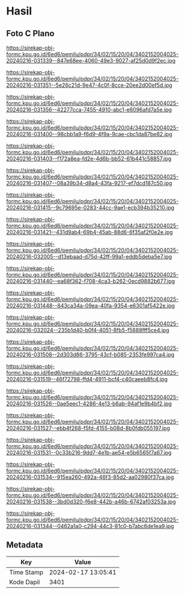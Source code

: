 # Hasil

## Foto C Plano

https://sirekap-obj-formc.kpu.go.id/6ed6/pemilu/pdpr/34/02/15/20/04/3402152004025-20240216-031339--847e68ee-4060-49e3-9027-af25d0d9f2ec.jpg

https://sirekap-obj-formc.kpu.go.id/6ed6/pemilu/pdpr/34/02/15/20/04/3402152004025-20240216-031351--5e26c21d-9e47-4c0f-8cce-20ee2d00ef5d.jpg

https://sirekap-obj-formc.kpu.go.id/6ed6/pemilu/pdpr/34/02/15/20/04/3402152004025-20240216-031356--42277cca-7455-4910-abc1-e6096afd7a5e.jpg

https://sirekap-obj-formc.kpu.go.id/6ed6/pemilu/pdpr/34/02/15/20/04/3402152004025-20240216-031400--98cbb1a9-f6d9-4f9a-9cae-cbc1da87be82.jpg

https://sirekap-obj-formc.kpu.go.id/6ed6/pemilu/pdpr/34/02/15/20/04/3402152004025-20240216-031403--f172a8ea-fd2e-4d6b-bb52-61b441c58857.jpg

https://sirekap-obj-formc.kpu.go.id/6ed6/pemilu/pdpr/34/02/15/20/04/3402152004025-20240216-031407--08a39b34-d8a4-43fa-9217-ef7dcd187c50.jpg

https://sirekap-obj-formc.kpu.go.id/6ed6/pemilu/pdpr/34/02/15/20/04/3402152004025-20240216-031415--9c79695e-0283-44cc-9ae1-ecb394b35210.jpg

https://sirekap-obj-formc.kpu.go.id/6ed6/pemilu/pdpr/34/02/15/20/04/3402152004025-20240216-031421--431d9ab4-69b4-45ab-88d6-6f35af2f0e2e.jpg

https://sirekap-obj-formc.kpu.go.id/6ed6/pemilu/pdpr/34/02/15/20/04/3402152004025-20240216-032005--d13ebaad-d75d-42ff-99a1-eddb5deba5e7.jpg

https://sirekap-obj-formc.kpu.go.id/6ed6/pemilu/pdpr/34/02/15/20/04/3402152004025-20240216-031440--ea68f362-f708-4ca3-b262-0ecd9882b677.jpg

https://sirekap-obj-formc.kpu.go.id/6ed6/pemilu/pdpr/34/02/15/20/04/3402152004025-20240216-031448--843ca34a-09ea-40fa-9354-e6301af5422e.jpg

https://sirekap-obj-formc.kpu.go.id/6ed6/pemilu/pdpr/34/02/15/20/04/3402152004025-20240216-032024--235b1d40-b0f4-4051-8fb5-f5888fff5ce4.jpg

https://sirekap-obj-formc.kpu.go.id/6ed6/pemilu/pdpr/34/02/15/20/04/3402152004025-20240216-031508--2d303d86-3795-43cf-b085-2353fe997ca4.jpg

https://sirekap-obj-formc.kpu.go.id/6ed6/pemilu/pdpr/34/02/15/20/04/3402152004025-20240216-031519--46f72798-ffd4-4911-bcf4-c40caeeb8fc4.jpg

https://sirekap-obj-formc.kpu.go.id/6ed6/pemilu/pdpr/34/02/15/20/04/3402152004025-20240216-031526--0ae5eec1-4286-4e13-b6ab-94af1e9b4bf2.jpg

https://sirekap-obj-formc.kpu.go.id/6ed6/pemilu/pdpr/34/02/15/20/04/3402152004025-20240216-031527--ebb4f268-f5fd-4155-b08d-8b0fdb055197.jpg

https://sirekap-obj-formc.kpu.go.id/6ed6/pemilu/pdpr/34/02/15/20/04/3402152004025-20240216-031531--0c33b216-9dd7-4e1b-ae54-e5b6565f7a67.jpg

https://sirekap-obj-formc.kpu.go.id/6ed6/pemilu/pdpr/34/02/15/20/04/3402152004025-20240216-031534--915ea260-492a-46f3-85d2-aa02980f37ca.jpg

https://sirekap-obj-formc.kpu.go.id/6ed6/pemilu/pdpr/34/02/15/20/04/3402152004025-20240216-031538--3bd0d320-f6e8-442b-a46b-6742af03253a.jpg

https://sirekap-obj-formc.kpu.go.id/6ed6/pemilu/pdpr/34/02/15/20/04/3402152004025-20240216-031344--0462a1a0-c294-44c3-81c0-b7abc6de1ea9.jpg


## Metadata

| Key        | Value               |
| ---------- | ------------------- |
| Time Stamp | 2024-02-17 13:05:41 |
| Kode Dapil | 3401                |



